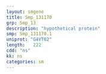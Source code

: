```yaml
---
layout: smgene
title: Smp_131170
grp: Smp_13
description: "hypothetical protein"
smp: Smp_131170.1
uniprot: "G4VT02"
length:   222
cdd: "ns"
kk: ns
categories: sm
---
```

